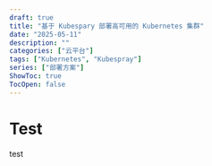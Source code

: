 ```yaml
---
draft: true
title: "基于 Kubespary 部署高可用的 Kubernetes 集群"
date: "2025-05-11"
description: ""
categories: ["云平台"]
tags: ["Kubernetes", "Kubespray"]
series: ["部署方案"]
ShowToc: true
TocOpen: false
---
```


# Test

test
